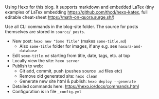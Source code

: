 Using Hexo for this blog. It supports markdown and embedded LaTex (tiny examples of LaTex embedding https://github.com/thcd/hexo-katex, full editable cheat-sheet https://math-on-quora.surge.sh/)

Use all CLI commands in the blog-site folder. The source for posts themselves are stored in `source/_posts`.

- New post: `hexo new "Some Title"` (makes `some-title.md`)
  - Also `some-title` folder for images, if any e.g. see `hasura-and-database`
- Edit `some-title.md` starting from title, date, tags, etc. at top
- Locally view the site: `hexo server`
- Publish to web:
  - Git add, commit, push (pushes source `.md` files etc)
  - Remove old generated site: `hexo clean`
  - Generate new site html & publish: `hexo deploy --generate`
- Detailed commands here: https://hexo.io/docs/commands.html
- Configuration is in file `_config.yml`

